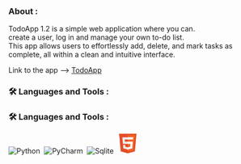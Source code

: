 ### About :
TodoApp 1.2 is a simple web application where you can.<br>
create a user, log in and manage your own to-do list.<br>
This app allows users to effortlessly add, delete, and mark tasks as complete, all within a clean and intuitive interface.<br>

Link to the app --> <a href="https://todoapp-hm0v.onrender.com">TodoApp</a><br>

### :hammer_and_wrench: Languages and Tools :
### :hammer_and_wrench: Languages and Tools :
<div>
  <img src="https://i.pinimg.com/564x/82/a2/18/82a2188c985ce75402ae44fc43fe7e5e.jpg" title="Python" alt="Python"  width="50" height="50"/>&nbsp;  
  <img src="https://pbs.twimg.com/profile_images/1786389425678663680/zlm8fLps_400x400.png" title="PyCharm" alt="PyCharm" width="50" height="50"/>&nbsp; 
  <img src="https://upload.wikimedia.org/wikipedia/commons/9/97/Sqlite-square-icon.svg" title="Sqlite" alt="Sqlite" width="50" height="50"/>&nbsp;
   <img src="https://github.com/devicons/devicon/blob/master/icons/html5/html5-original.svg" title="HTML5" alt="HTML" width="40" height="40"/>&nbsp;
<div/>
<br>








